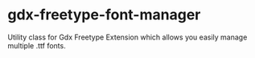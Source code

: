 # gdx-freetype-font-manager

Utility class for Gdx Freetype Extension which allows you easily manage multiple .ttf fonts.
